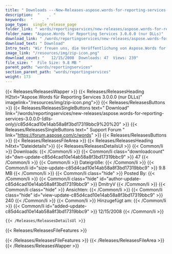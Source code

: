 ```yaml
---
title: " Downloads ---New-Releases-aspose.words-for-reporting-services-3.0.0.0-(nur-dlls) . "
description:  "    . " 
keywords:  "    . " 
page_type:  single_release_page
folder_link: " words/reportingservices/new-releases/aspose.words-for-reporting-services-3.0.0.0-(dlls-only)/"
folder_name: "Aspose.Words für Reporting Services 3.0.0.0 (nur DLLs)"
download_link: " /words/reportingservices/new-releases/aspose.words-for-reporting-services-3.0.0.0-(dlls-only)/c85d4cad10e14ab58a8f3bd17319bbc9"
download_text: " Download"
Intro_text: "Wir freuen uns, die Veröffentlichung von Aspose.Words for Reporting Services 3.0 bekannt zu geben ..."
image_link: "/resources/img/zip-icon.png"
download_count: "   12/15/2008  Downloads: 47  Views: 239"
file_size: "  File Size: 9.8 MB "
parent_path: "words/reportingservices"
section_parent_path: "words/reportingservices"
weight: 173
---
```


{{< Releases/ReleasesWapper >}}
  {{< Releases/ReleasesHeading H2txt="Aspose.Words für Reporting Services 3.0.0.0 (nur DLLs)" imagelink="/resources/img/zip-icon.png">}}
  {{< Releases/ReleasesButtons >}}
    {{< Releases/ReleasesSingleButtons text=" Download" link="/words/reportingservices/new-releases/aspose.words-for-reporting-services-3.0.0.0-(dlls-only)/c85d4cad10e14ab58a8f3bd17319bbc9%20%20" >}}
    {{< Releases/ReleasesSingleButtons text=" Support Forum " link="https://forum.aspose.com/c/words" >}}
  {{< Releases/ReleasesButtons >}}
  {{< Releases/ReleasesFileArea >}}
    {{< Releases/ReleasesHeading h4txt="Dateidetails">}}
    {{< Releases/ReleasesDetailsUl >}}
            {{< Common/li >}} Downloads: {{< /Common/li >}}
      {{< Common/li class="downloadcount" id="dwn-update-c85d4cad10e14ab58a8f3bd17319bbc9" >}} 47 {{< /Common/li >}}
      {{< Common/li >}} Dateigröße: {{< /Common/li >}}
      {{< Common/li id="size-update-c85d4cad10e14ab58a8f3bd17319bbc9" >}} 9.8 MB {{< /Common/li >}} 
      {{< Common/li  class="hide" >}} Posted By: {{< /Common/li >}} 
      {{< Common/li class="hide" id="author-update-c85d4cad10e14ab58a8f3bd17319bbc9" >}} DmitryV {{< /Common/li >}}
      {{< Common/li class="hide" >}} Ansichten: {{< /Common/li >}}
      {{< Common/li class="hide" id="view-update-c85d4cad10e14ab58a8f3bd17319bbc9" >}} 240 {{< /Common/li >}}
      {{< Common/li >}} Hinzugefügt am: {{< /Common/li >}}
      {{< Common/li id="added-update-c85d4cad10e14ab58a8f3bd17319bbc9" >}} 12/15/2008 {{< /Common/li >}} 

    {{< /Releases/ReleasesDetailsUl >}}

  {{< Releases/ReleasesFileFeatures >}}
      
  {{< /Releases/ReleasesFileFeatures >}}
 {{< /Releases/ReleasesFileArea >}}
{{< /Releases/ReleasesWapper >}}



